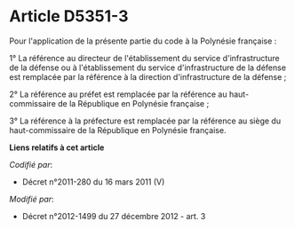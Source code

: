 # Article D5351-3

Pour l'application de la présente partie du code à la Polynésie française : 

1° La référence au         directeur de l'établissement du service d'infrastructure de la défense ou à l'établissement du
service d'infrastructure de la défense est remplacée par la référence à la direction d'infrastructure de la défense ; 

2° La référence au préfet est remplacée par la référence au haut-commissaire de la République en Polynésie française ; 

3° La référence à la préfecture est remplacée par la référence au siège du haut-commissaire de la République en Polynésie
française.

**Liens relatifs à cet article**

_Codifié par_:

  - Décret n°2011-280 du 16 mars 2011 (V)

_Modifié par_:

  - Décret n°2012-1499 du 27 décembre 2012 - art. 3
